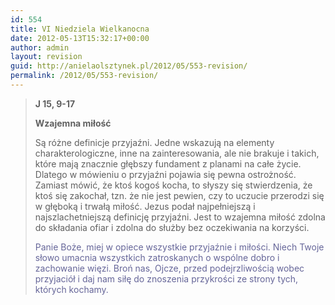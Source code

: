 ```yaml
---
id: 554
title: VI Niedziela Wielkanocna
date: 2012-05-13T15:32:17+00:00
author: admin
layout: revision
guid: http://anielaolsztynek.pl/2012/05/553-revision/
permalink: /2012/05/553-revision/
---
```

> **J 15, 9-17**
> 
> **Wzajemna miłość**
> 
> Są różne definicje przyjaźni. Jedne wskazują na elementy charakterologiczne, inne na zainteresowania, ale nie brakuje i takich, które mają znacznie głębszy fundament z planami na całe życie. Dlatego w mówieniu o przyjaźni pojawia się pewna ostrożność. Zamiast mówić, że ktoś kogoś kocha, to słyszy się stwierdzenia, że ktoś się zakochał, tzn. że nie jest pewien, czy to uczucie przerodzi się w głęboką i trwałą miłość. Jezus podał najpełniejszą i najszlachetniejszą definicję przyjaźni. Jest to wzajemna miłość zdolna do składania ofiar i zdolna do służby bez oczekiwania na korzyści.
> 
> <span style="color: #666699;">Panie Boże, miej w opiece wszystkie przyjaźnie i miłości. Niech Twoje słowo umacnia wszystkich zatroskanych o wspólne dobro i zachowanie więzi. Broń nas, Ojcze, przed podejrzliwością wobec przyjaciół i daj nam siłę do znoszenia przykrości ze strony tych, których kochamy.</span>